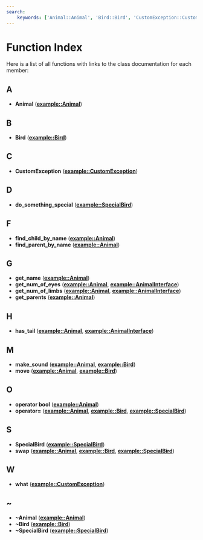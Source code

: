 ```yaml
---
search:
    keywords: ['Animal::Animal', 'Bird::Bird', 'CustomException::CustomException', 'SpecialBird::do_something_special', 'Animal::find_child_by_name', 'Animal::find_parent_by_name', 'Animal::get_name', 'AnimalInterface::get_num_of_eyes', 'AnimalInterface::get_num_of_limbs', 'Animal::get_parents', 'AnimalInterface::has_tail', 'Bird::make_sound', 'Bird::move', 'Animal::operator bool', 'SpecialBird::operator=', 'SpecialBird::SpecialBird', 'SpecialBird::swap', 'CustomException::what', 'Animal::~Animal', 'Bird::~Bird', 'SpecialBird::~SpecialBird']
---
```


# Function Index

Here is a list of all functions with links to the class documentation for each member:
## A

* **Animal** ([**example::Animal**](classexample_1_1_animal.md#1acef1db6802de001a01c403afeca90c86))


## B

* **Bird** ([**example::Bird**](classexample_1_1_bird.md#1a3e9a914edb8db0a5ecb68f1a8230a671))


## C

* **CustomException** ([**example::CustomException**](classexample_1_1_custom_exception.md#1a8656f61bb3320c64e612b99b3cfc169c))


## D

* **do\_something\_special** ([**example::SpecialBird**](classexample_1_1_special_bird.md#1af3b69e60317cd3d537a2c0bebfeb4ea2))


## F

* **find\_child\_by\_name** ([**example::Animal**](classexample_1_1_animal.md#1a1d509e63586d5fe3edc86d393f88910b))
* **find\_parent\_by\_name** ([**example::Animal**](classexample_1_1_animal.md#1a7ff2cbf990657553d95f6d15fb0f4568))


## G

* **get\_name** ([**example::Animal**](classexample_1_1_animal.md#1ab4e7a34b9637acc89c55eec9405f1f6e))
* **get\_num\_of\_eyes** ([**example::Animal**](classexample_1_1_animal.md#1afc4972484d411d75bdc829be3502bb60), [**example::AnimalInterface**](classexample_1_1_animal_interface.md#1a63c32ae61aa4ee35b3666b08ce3378f9))
* **get\_num\_of\_limbs** ([**example::Animal**](classexample_1_1_animal.md#1a77ea3286e2b43830a5443be76eec4c5f), [**example::AnimalInterface**](classexample_1_1_animal_interface.md#1a0300198be5798cfa0350fbb2fde4295e))
* **get\_parents** ([**example::Animal**](classexample_1_1_animal.md#1a93c61aed16aeb0b52631961e17251b0f))


## H

* **has\_tail** ([**example::Animal**](classexample_1_1_animal.md#1a80c789f01a9e211b821cfa57c27792fa), [**example::AnimalInterface**](classexample_1_1_animal_interface.md#1af994135a8e875998808ca7f11f12a6b3))


## M

* **make\_sound** ([**example::Animal**](classexample_1_1_animal.md#1a6939f9fed1a387b128d3947afc239873), [**example::Bird**](classexample_1_1_bird.md#1ae61379b32b53508e9a2398305826667a))
* **move** ([**example::Animal**](classexample_1_1_animal.md#1aaee0d759d18beaca18670d2a794b1445), [**example::Bird**](classexample_1_1_bird.md#1aa3877f1e70aba0d25ef757c248f69d13))


## O

* **operator bool** ([**example::Animal**](classexample_1_1_animal.md#1aba77090c59b9c50d026032ed998c862d))
* **operator=** ([**example::Animal**](classexample_1_1_animal.md#1a021864d5b75ff00550cd4ffe65f4014d), [**example::Bird**](classexample_1_1_bird.md#1a14c736790bab9fdcad79095ec7e43e83), [**example::SpecialBird**](classexample_1_1_special_bird.md#1a842108e610d4378d96d82d5d1d3b2328))


## S

* **SpecialBird** ([**example::SpecialBird**](classexample_1_1_special_bird.md#1a3ac69244c03c5f9d84e86ffccd6e61c7))
* **swap** ([**example::Animal**](classexample_1_1_animal.md#1affec460d5bc2fb8d650fcf5b7b8cf396), [**example::Bird**](classexample_1_1_bird.md#1ae9c126dd4739755af505cd5a43c9f1de), [**example::SpecialBird**](classexample_1_1_special_bird.md#1a6a33c839c2c4afb1cc6ac95923828f8f))


## W

* **what** ([**example::CustomException**](classexample_1_1_custom_exception.md#1acc02da1303101dd744d62754c977f760))


## ~

* **~Animal** ([**example::Animal**](classexample_1_1_animal.md#1a7b633f0bc3834108ca024d0c73dc135e))
* **~Bird** ([**example::Bird**](classexample_1_1_bird.md#1a3209f795942057f0da73316dda7b4c39))
* **~SpecialBird** ([**example::SpecialBird**](classexample_1_1_special_bird.md#1aa870cc323a87e2cf7df2b6bb44948ccd))


